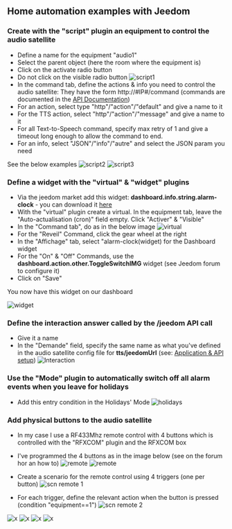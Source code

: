## Home automation examples with Jeedom

### Create with the "script" plugin an equipment to control the audio satellite
 - Define a name for the equipment "audio1"
 - Select the parent object (here the room where the equipment is)
 - Click on the activate radio button
 - Do not click on the visible radio button
![script1](https://github.com/diving91/web-radio/blob/master/jeedom/script%201.png)
- In the command tab, define the actions & info you need to control the audio satellite: They have the form http://#IP#/command (commands are documented in the [API Documentation](https://github.com/diving91/web-radio/blob/master/doc/api.md))
- For an action, select type "http"/"action"/"default" and give a name to it
- For the TTS action, select "http"/"action"/"message" and give a name to it
- For all Text-to-Speech command, specify max retry of 1 and give a timeout long enough to allow the command to end.
- For an info, select "JSON"/"info"/"autre" and select the JSON param you need
 
 See the below examples
![script2](https://github.com/diving91/web-radio/blob/master/jeedom/script%202.png)
![script3](https://github.com/diving91/web-radio/blob/master/jeedom/script%203.png)

### Define a widget with the "virtual" & "widget" plugins
- Via the jeedom market add this widget: **dashboard.info.string.alarm-clock** - you can download it [here](https://www.jeedom.com/market/core/php/downloadFile.php?id=1872&version=stable)
- With the "virtual" plugin create a virtual. In the equipment tab, leave the "Auto-actualisation (cron)" field empty. Click "Activer" & "Visible"
- In the "Command tab", do as in the below image
![virtual](https://github.com/diving91/web-radio/blob/master/jeedom/virt%201.png)
- For the "Reveil" Command, click the gear wheel at the right
- In the "Affichage" tab, select "alarm-clock(widget) for the Dashboard widget
- For the "On" & "Off" Commands, use the **dashboard.action.other.ToggleSwitchIMG** widget (see Jeedom forum to configure it)
- Click on "Save"

You now have this widget on our dashboard

![widget](https://github.com/diving91/web-radio/blob/master/jeedom/widget%201.png)


### Define the interaction answer called by the /jeedom API call
- Give it a name
- In the "Demande" field, specify the same name as what you've defined in the audio satellite config file for **tts/jeedomUrl** (see: [Application & API setup](https://github.com/diving91/web-radio/blob/master/doc/application.md))
![Interaction](https://github.com/diving91/web-radio/blob/master/jeedom/interact%201.png)

### Use the "Mode" plugin to automatically switch off all alarm events when you leave for holidays
- Add this entry condition in the Holidays' Mode
![holidays](https://github.com/diving91/web-radio/blob/master/jeedom/mode%201.png)

### Add physical buttons to the audio satellite
- In my case I use a RF433Mhz remote control with 4 buttons which is controlled with the "RFXCOM" plugin and the RFXCOM box
- I've programmed the 4 buttons as in the image below (see on the forum hor an how to)
![remote](https://github.com/diving91/web-radio/blob/master/jeedom/telco%201.png)
![remote](https://github.com/diving91/web-radio/blob/master/jeedom/telco%201.png)

- Create a scenario for the remote control using 4 triggers (one per button)
![scn remote 1](https://github.com/diving91/web-radio/blob/master/jeedom/scn%20telco%201.png)
- For each trigger, define the relevant action when the button is pressed (condition "equipment==1")
![scn remote 2](https://github.com/diving91/web-radio/blob/master/jeedom/scn%20telco%202.png)






![x](https://github.com/diving91/web-radio/blob/master/jeedom/scn%20cron%201.png)
![x](https://github.com/diving91/web-radio/blob/master/jeedom/scn%20cron%202.png)
![x](https://github.com/diving91/web-radio/blob/master/jeedom/scn%20onoff%201.png)
![x](https://github.com/diving91/web-radio/blob/master/jeedom/scn%20onoff%202.png)





